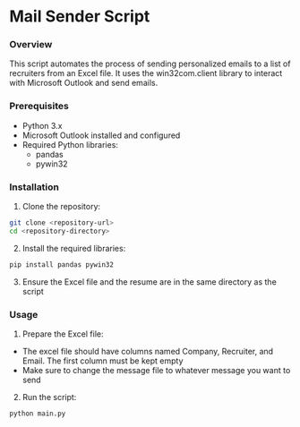 # Mail Sender Script
### Overview
This script automates the process of sending personalized emails to a list of recruiters from an Excel file. It uses the win32com.client library to interact with Microsoft Outlook and send emails.

### Prerequisites
- Python 3.x
- Microsoft Outlook installed and configured
- Required Python libraries:
    - pandas
    - pywin32

### Installation
1. Clone the repository:

```sh
git clone <repository-url>
cd <repository-directory>
```

2. Install the required libraries:

```sh
pip install pandas pywin32
```

3. Ensure the Excel file and the resume are in the same directory as the script

### Usage
1. Prepare the Excel file:
- The excel file should have columns named Company, Recruiter, and Email. The first column must be kept empty
- Make sure to change the message file to whatever message you want to send

2. Run the script:

```sh
python main.py
```

